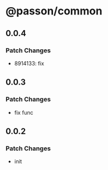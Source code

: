 # @passon/common

## 0.0.4

### Patch Changes

- 8914133: fix

## 0.0.3

### Patch Changes

- fix func

## 0.0.2

### Patch Changes

- init
